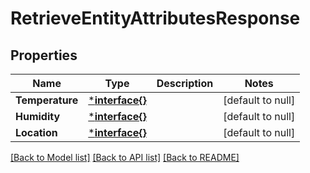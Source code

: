 # RetrieveEntityAttributesResponse

## Properties
Name | Type | Description | Notes
------------ | ------------- | ------------- | -------------
**Temperature** | [***interface{}**](interface{}.md) |  | [default to null]
**Humidity** | [***interface{}**](interface{}.md) |  | [default to null]
**Location** | [***interface{}**](interface{}.md) |  | [default to null]

[[Back to Model list]](../README.md#documentation-for-models) [[Back to API list]](../README.md#documentation-for-api-endpoints) [[Back to README]](../README.md)


